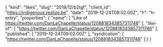 {
  "kind": "likes",
  "slug": "2019/12/b2tgf",
  "client_id": "https://indigenous.realize.be",
  "date": "2019-12-24T09:02:00Z",
  "h": "h-entry",
  "properties": {
    "name": [
      "Like of https://twitter.com/DanLaChapelle/status/1208818343857311746"
    ],
    "like-of": [
      "https://twitter.com/DanLaChapelle/status/1208818343857311746"
    ],
    "published": [
      "2019-12-24T09:02:00Z"
    ],
    "syndication": [
      "https://twitter.com/DanLaChapelle/status/1208818343857311746"
    ]
  }
}

